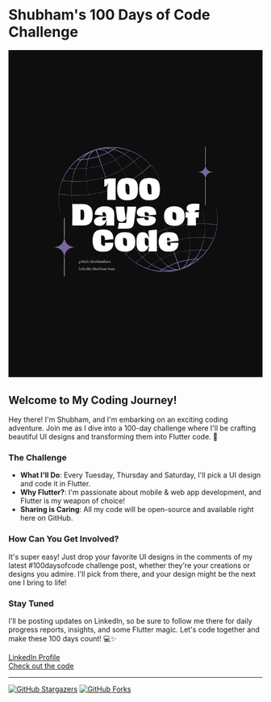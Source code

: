 # Shubham's 100 Days of Code Challenge

![Banner](assets/100daysofcode_shubhambane.png)

## Welcome to My Coding Journey!

Hey there! I'm Shubham, and I'm embarking on an exciting coding adventure. Join me as I dive into a 100-day challenge where I'll be crafting beautiful UI designs and transforming them into Flutter code. 🚀

### The Challenge

- **What I'll Do**: Every Tuesday, Thursday and Saturday, I'll pick a UI design and code it in Flutter.
- **Why Flutter?**: I'm passionate about mobile & web app development, and Flutter is my weapon of choice!
- **Sharing is Caring**: All my code will be open-source and available right here on GitHub.

### How Can You Get Involved?

It's super easy! Just drop your favorite UI designs in the comments of my latest #100daysofcode challenge post, whether they're your creations or designs you admire. I'll pick from there, and your design might be the next one I bring to life!

### Stay Tuned

I'll be posting updates on LinkedIn, so be sure to follow me there for daily progress reports, insights, and some Flutter magic. Let's code together and make these 100 days count! 💻✨

[LinkedIn Profile](https://www.linkedin.com/in/shubham-bane)
<br>
[Check out the code](https://github.com/shubhambane/100daysofcode)

---

[![GitHub Stargazers](https://img.shields.io/github/stars/shubhambane/100daysofcode)](https://github.com/shubhambane/100daysofcode/stargazers)
[![GitHub Forks](https://img.shields.io/github/forks/shubhambane/100daysofcode)](https://github.com/shubhambane/100daysofcode/network/members)
